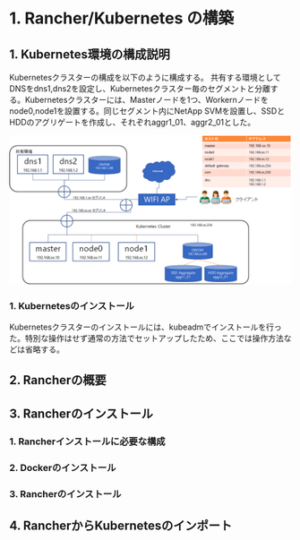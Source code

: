 # 1. Rancher/Kubernetes の構築

## 1. Kubernetes環境の構成説明

Kubernetesクラスターの構成を以下のように構成する。
共有する環境としてDNSをdns1,dns2を設定し、Kubernetesクラスター毎のセグメントと分離する。Kubernetesクラスターには、Masterノードを1つ、Workernノードをnode0,node1を設置する。同じセグメント内にNetApp SVMを設置し、SSDとHDDのアグリゲートを作成し、それぞれaggr1_01、aggr2_01とした。

![Kubernetesサーバー構成](https://raw.githubusercontent.com/ynott/RancherTrident/master/images/KubernetesServers.png)

### 1. Kubernetesのインストール

Kubernetesクラスターのインストールには、kubeadmでインストールを行った。特別な操作はせず通常の方法でセットアップしたため、ここでは操作方法などは省略する。

## 2. Rancherの概要



## 3. Rancherのインストール
### 1. Rancherインストールに必要な構成
### 2. Dockerのインストール
### 3. Rancherのインストール

## 4. RancherからKubernetesのインポート

